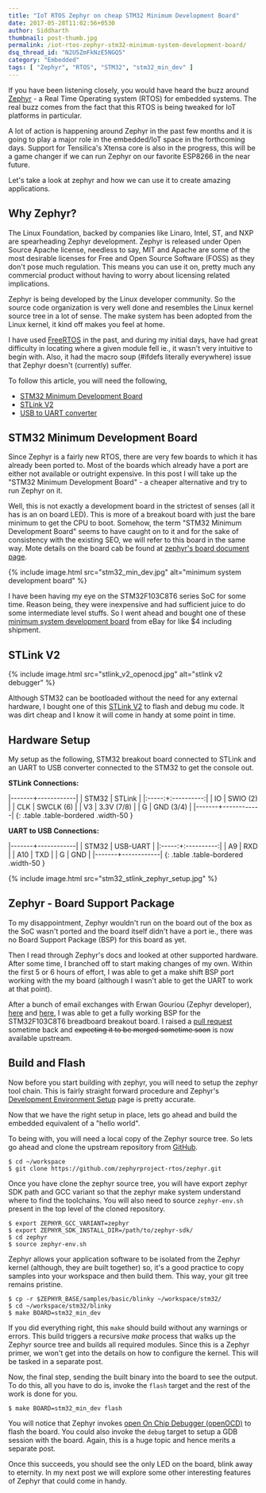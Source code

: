 ```yaml
---
title: "IoT RTOS Zephyr on cheap STM32 Minimum Development Board"
date: 2017-05-28T11:02:56+0530
author: Siddharth
thumbnail: post-thumb.jpg
permalink: /iot-rtos-zephyr-stm32-minimum-system-development-board/
dsq_thread_id: "N2U5ZmFkNzE5NGQ5"
category: "Embedded"
tags: [ "Zephyr", "RTOS", "STM32", "stm32_min_dev" ]
---
```


If you have been listening closely, you would have heard the buzz around [Zephyr][zephyr-project-home] - a Real Time Operating system (RTOS) for embedded systems. The real buzz comes from the fact that this RTOS is being tweaked for IoT platforms in particular.

A lot of action is happening around Zephyr in the past few months and it is going to play a major role in the embedded/IoT space in the forthcoming days. Support for Tensilica's Xtensa core is also in the progress, this will be a game changer if we can run Zephyr on our favorite ESP8266 in the near future.

Let's take a look at zephyr and how we can use it to create amazing applications.

Why Zephyr?
-----------

The Linux Foundation, backed by companies like Linaro, Intel, ST, and NXP are spearheading Zephyr development. Zephyr is released under Open Source Apache license, needless to say, MIT and Apache are some of the most desirable licenses for Free and Open Source Software (FOSS) as they don't pose much regulation. This means you can use it on, pretty much any commercial product without having to worry about licensing related implications.

Zephyr is being developed by the Linux developer community. So the source code organization is very well done and resembles the Linux kernel source tree in a lot of sense. The make system has been adopted from the Linux kernel, it kind off makes you feel at home.

I have used [FreeRTOS][freertos] in the past, and during my initial days, have had great difficulty in locating where a given module fell ie., it wasn't very intuitive to begin with. Also, it had the macro soup (#ifdefs literally everywhere) issue that Zephyr doesn't (currently) suffer.

To follow this article, you will need the following,
  * [STM32 Minimum Development Board][stm32-ebay]
  * [STLink V2][stlink-v2-ebay]
  * [USB to UART converter][usb-uart-ebay]

STM32 Minimum Development Board
-------------------------------

Since Zephyr is a fairly new RTOS, there are very few boards to which it has already been ported to. Most of the boards which already have a port are either not available or outright expensive. In this post I will take up the "STM32 Minimum Development Board" - a cheaper alternative and try to run Zephyr on it.

Well, this is not exactly a development board in the strictest of senses (all it has is an on board LED). This is more of a breakout board with just the bare minimum to get the CPU to boot. Somehow, the term "STM32 Minimum Development Board" seems to have caught on to it and for the sake of consistency with the existing SEO, we will refer to this board in the same way. Mote details on the board cab be found at [zephyr's board document page][zephyr-stm32-min-dev].

{% include image.html src="stm32_min_dev.jpg" alt="minimum system development board" %}

I have been having my eye on the STM32F103C8T6 series SoC for some time. Reason being, they were inexpensive and had sufficient juice to do some intermediate level stuffs. So I went ahead and bought one of these [minimum system development board][stm32-ebay] from eBay for like $4 including shipment.

STLink V2
---------

{% include image.html src="stlink_v2_openocd.jpg" alt="stlink v2 debugger" %}

Although STM32 can be bootloaded without the need for any external hardware, I bought one of this [STLink V2][stlink-v2-ebay] to flash and debug mu code. It was dirt cheap and I know it will come in handy at some point in time.

Hardware Setup
--------------

My setup as the following, STM32 breakout board connected to STLink and an UART to USB converter connected to the STM32 to get the console out.

**STLink Connections:**

|-------+------------|
| STM32 | STLink     |
|:-----:+:----------:|
| IO    | SWIO (2)   |
| CLK   | SWCLK (6)  |
| V3    | 3.3V (7/8) |
| G     | GND (3/4)  |
|-------+------------|
{: .table .table-bordered .width-50 }

**UART to USB Connections:**

|-------+------------|
| STM32 | USB-UART   |
|:-----:+:----------:|
| A9    | RXD        |
| A10   | TXD        |
| G     | GND        |
|-------+------------|
{: .table .table-bordered .width-50 }

{% include image.html src="stm32_stlink_zephyr_setup.jpg" %}

Zephyr - Board Support Package
------------------------------

To my disappointment, Zephyr wouldn't run on the board out of the box as the SoC wasn't ported and the board itself didn't have a port ie., there was no Board Support Package (BSP) for this board as yet.

Then I read through Zephyr's docs and looked at other supported hardware. After some time, I branched off to start making changes of my own. Within the first 5 or 6 hours of effort, I was able to get a make shift BSP port working with the my board (although I wasn't able to get the UART to work at that point).

After a bunch of email exchanges with Erwan Gouriou (Zephyr developer), [here][zephry-list-1] and [here][zephry-list-2], I was able to get a fully working BSP for the STM32F103C8T6 breadboard breakout board. I raised a [pull request][zephyr-pull] sometime back and ~~expecting it to be merged sometime soon~~ is now available upstream.

Build and Flash
---------------

Now before you start building with zephyr, you will need to setup the zephyr tool chain. This is fairly straight forward procedure and Zephyr's [Development Environment Setup][zephyr-dev] page is pretty accurate.

Now that we have the right setup in place, lets go ahead and build the embedded equivalent of a "hello world".

To being with, you will need a local copy of the Zephyr source tree. So lets go ahead and clone the upstream repository from [GitHub][zephry-github].

``` shell
$ cd ~/workspace
$ git clone https://github.com/zephyrproject-rtos/zephyr.git
```

Once you have clone the zephyr source tree, you will have export zephyr SDK path and GCC variant so that the zephyr make system understand where to find the toolchains. You will also need to source `zephyr-env.sh` present in the top level of the cloned repository.

``` shell
$ export ZEPHYR_GCC_VARIANT=zephyr
$ export ZEPHYR_SDK_INSTALL_DIR=/path/to/zephyr-sdk/
$ cd zephyr
$ source zephyr-env.sh
```

Zephyr allows your application software to be isolated from the Zephyr kernel (although, they are built together) so, it's a good practice to copy samples into your workspace and then build them. This way, your git tree remains pristine.

``` shell
$ cp -r $ZEPHYR_BASE/samples/basic/blinky ~/workspace/stm32/
$ cd ~/workspace/stm32/blinky
$ make BOARD=stm32_min_dev
```

If you did everything right, this `make` should build without any warnings or errors. This build triggers a recursive _make_ process that walks up the Zephyr source tree and builds all required modules. Since this is a Zephyr primer, we won't get into the details on how to configure the kernel. This will be tasked in a separate post.

Now, the final step, sending the built binary into the board to see the output. To do this, all you have to do is, invoke the `flash` target and the rest of the work is done for you.

``` shell
$ make BOARD=stm32_min_dev flash
```

You will notice that Zephyr invokes [open On Chip Debugger (openOCD)][openocd-home] to flash the board. You could also invoke the `debug` target to setup a GDB session with the board. Again, this is a huge topic and hence merits a separate post.

Once this succeeds, you should see the only LED on the board, blink away to eternity. In my next post we will explore some other interesting features of Zephyr that could come in handy.

[freertos]: http://www.freertos.org/
[arduino-101]: https://www.arduino.cc/en/Main/ArduinoBoard101
[zephyr-project-home]: https://www.zephyrproject.org/
[zephyr-stm32-min-dev]: https://www.zephyrproject.org/doc/boards/arm/stm32_min_dev/doc/stm32_min_dev.html
[zephry-github]: https://github.com/zephyrproject-rtos/zephyr
[zephry-list-1]: https://lists.zephyrproject.org/pipermail/zephyr-devel/2017-May/007664.html
[zephry-list-2]: https://lists.zephyrproject.org/pipermail/zephyr-devel/2017-May/007678.html
[zephyr-pull]: https://github.com/zephyrproject-rtos/zephyr/pull/272
[zephyr-dev]:https://www.zephyrproject.org/doc/1.3.0/getting_started/installation_linux.html
[openocd-home]: http://openocd.org/
[stm32-ebay]: http://www.ebay.in/itm/STM32F103C8T6-ARM-STM32-Minimum-System-Development-Board-Module-For-arduino-/142309080435
[stlink-v2-ebay]: http://www.ebay.in/itm/ST-Link-V2-upgrade-for-STM8-STM32-Downloader-Programer-Emulator-STLink-V2-/141670713904
[usb-uart-ebay]: http://www.ebay.in/itm/FT232RL-USB-TO-TTL-5V-3-3V-Download-Cable-To-Serial-Adapter-Module-For-Arduino-/142321843275
